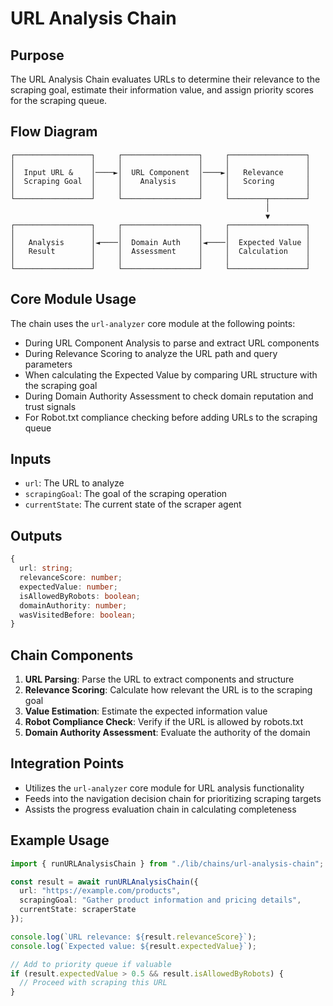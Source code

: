 # URL Analysis Chain

## Purpose

The URL Analysis Chain evaluates URLs to determine their relevance to the scraping goal, estimate their information value, and assign priority scores for the scraping queue.

## Flow Diagram

```
┌─────────────────┐     ┌─────────────────┐     ┌─────────────────┐
│                 │     │                 │     │                 │
│  Input URL &    │────►│  URL Component  │────►│   Relevance     │
│  Scraping Goal  │     │    Analysis     │     │   Scoring       │
│                 │     │                 │     │                 │
└─────────────────┘     └─────────────────┘     └────────┬────────┘
                                                         │
                                                         ▼
┌─────────────────┐     ┌─────────────────┐     ┌─────────────────┐
│                 │     │                 │     │                 │
│   Analysis      │◄────│  Domain Auth    │◄────│  Expected Value │
│   Result        │     │  Assessment     │     │  Calculation    │
│                 │     │                 │     │                 │
└─────────────────┘     └─────────────────┘     └─────────────────┘
```

## Core Module Usage

The chain uses the `url-analyzer` core module at the following points:
- During URL Component Analysis to parse and extract URL components
- During Relevance Scoring to analyze the URL path and query parameters
- When calculating the Expected Value by comparing URL structure with the scraping goal
- During Domain Authority Assessment to check domain reputation and trust signals
- For Robot.txt compliance checking before adding URLs to the scraping queue

## Inputs

- `url`: The URL to analyze
- `scrapingGoal`: The goal of the scraping operation
- `currentState`: The current state of the scraper agent

## Outputs

```typescript
{
  url: string;
  relevanceScore: number;
  expectedValue: number;
  isAllowedByRobots: boolean;
  domainAuthority: number;
  wasVisitedBefore: boolean;
}
```

## Chain Components

1. **URL Parsing**: Parse the URL to extract components and structure
2. **Relevance Scoring**: Calculate how relevant the URL is to the scraping goal
3. **Value Estimation**: Estimate the expected information value
4. **Robot Compliance Check**: Verify if the URL is allowed by robots.txt
5. **Domain Authority Assessment**: Evaluate the authority of the domain

## Integration Points

- Utilizes the `url-analyzer` core module for URL analysis functionality
- Feeds into the navigation decision chain for prioritizing scraping targets
- Assists the progress evaluation chain in calculating completeness

## Example Usage

```typescript
import { runURLAnalysisChain } from "./lib/chains/url-analysis-chain";

const result = await runURLAnalysisChain({
  url: "https://example.com/products",
  scrapingGoal: "Gather product information and pricing details",
  currentState: scraperState
});

console.log(`URL relevance: ${result.relevanceScore}`);
console.log(`Expected value: ${result.expectedValue}`);

// Add to priority queue if valuable
if (result.expectedValue > 0.5 && result.isAllowedByRobots) {
  // Proceed with scraping this URL
}
``` 